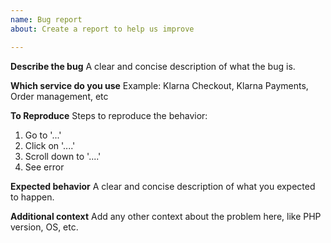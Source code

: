 ```yaml
---
name: Bug report
about: Create a report to help us improve

---
```


**Describe the bug**
A clear and concise description of what the bug is.

**Which service do you use**
Example: Klarna Checkout, Klarna Payments, Order management, etc

**To Reproduce**
Steps to reproduce the behavior:
1. Go to '...'
2. Click on '....'
3. Scroll down to '....'
4. See error

**Expected behavior**
A clear and concise description of what you expected to happen.

**Additional context**
Add any other context about the problem here, like PHP version, OS, etc.

